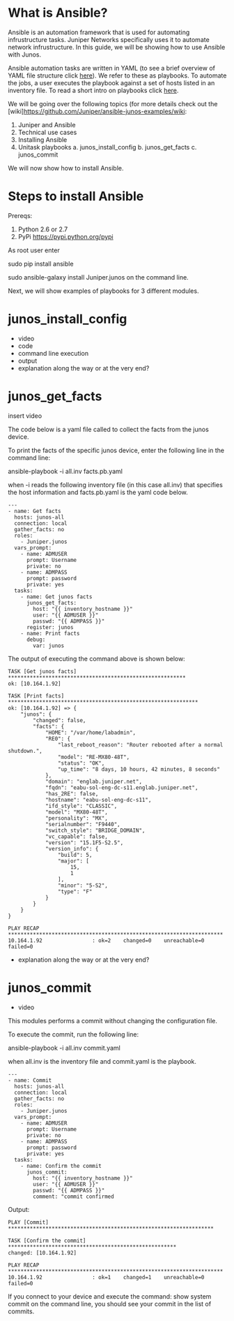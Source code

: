 # What is Ansible?
Ansible is an automation framework that is used for automating infrustructure tasks. Juniper Networks specifically uses it to automate network infrustructure. In this guide, we will be showing how to use Ansible with Junos. 

Ansible automation tasks are written in YAML (to see a brief overview of YAML file structure click [here](../master/resources/yaml.pdf)). We refer to these as playbooks. To automate the jobs, a user executes the playbook against a set of hosts listed in an inventory file. To read a short intro on playbooks click [here](../master/resources/playbooks.pdf).

We will be going over the following topics (for more details check out the [wiki]https://github.com/Juniper/ansible-junos-examples/wiki:
1. Juniper and Ansible
2. Technical use cases
3. Installing Ansible
4. Unitask playbooks
  a. junos_install_config
  b. junos_get_facts
  c. junos_commit


We will now show how to install Ansible. 

# Steps to install Ansible
Prereqs:
1. Python 2.6 or 2.7
2. PyPi https://pypi.python.org/pypi

As root user enter 

sudo pip install ansible 

sudo ansible-galaxy install Juniper.junos on the command line. 

Next, we will show examples of playbooks for 3 different modules. 

# junos_install_config
- video
- code
- command line execution
- output
- explanation along the way or at the very end?

# junos_get_facts
insert video

The code below is a yaml file called to collect the facts from the junos device. 

To print the facts of the specific junos device, enter the following line in the command line:

ansible-playbook -i all.inv facts.pb.yaml 

when -i reads the following inventory file (in this case all.inv) that specifies the host information and facts.pb.yaml is the yaml code below.
```
---
- name: Get facts
  hosts: junos-all
  connection: local
  gather_facts: no
  roles:
    - Juniper.junos
  vars_prompt:
    - name: ADMUSER
      prompt: Username
      private: no
    - name: ADMPASS
      prompt: password
      private: yes
  tasks:
    - name: Get junos facts
      junos_get_facts:
        host: "{{ inventory_hostname }}"
        user: "{{ ADMUSER }}"
        passwd: "{{ ADMPASS }}"
      register: junos
    - name: Print facts
      debug:
        var: junos
```
The output of executing the command above is shown below:
```
TASK [Get junos facts] *********************************************************
ok: [10.164.1.92]

TASK [Print facts] *************************************************************
ok: [10.164.1.92] => {
    "junos": {
        "changed": false, 
        "facts": {
            "HOME": "/var/home/labadmin", 
            "RE0": {
                "last_reboot_reason": "Router rebooted after a normal shutdown.", 
                "model": "RE-MX80-48T", 
                "status": "OK", 
                "up_time": "8 days, 10 hours, 42 minutes, 8 seconds"
            }, 
            "domain": "englab.juniper.net", 
            "fqdn": "eabu-sol-eng-dc-s11.englab.juniper.net", 
            "has_2RE": false, 
            "hostname": "eabu-sol-eng-dc-s11", 
            "ifd_style": "CLASSIC", 
            "model": "MX80-48T", 
            "personality": "MX", 
            "serialnumber": "F9440", 
            "switch_style": "BRIDGE_DOMAIN", 
            "vc_capable": false, 
            "version": "15.1F5-S2.5", 
            "version_info": {
                "build": 5, 
                "major": [
                    15, 
                    1
                ], 
                "minor": "5-S2", 
                "type": "F"
            }
        }
    }
}

PLAY RECAP *********************************************************************
10.164.1.92                : ok=2    changed=0    unreachable=0    failed=0   
```
- explanation along the way or at the very end?

# junos_commit
- video

This modules performs a commit without changing the configuration file. 

To execute the commit, run the following line:

ansible-playbook -i all.inv commit.yaml

when all.inv is the inventory file and commit.yaml is the playbook. 
```
---
- name: Commit
  hosts: junos-all
  connection: local
  gather_facts: no
  roles:
    - Juniper.junos
  vars_prompt:
    - name: ADMUSER
      prompt: Username
      private: no
    - name: ADMPASS
      prompt: password
      private: yes
  tasks:
    - name: Confirm the commit
      junos_commit:
        host: "{{ inventory_hostname }}"
        user: "{{ ADMUSER }}"
        passwd: "{{ ADMPASS }}"
        comment: "commit confirmed
```
Output:
```
PLAY [Commit] ******************************************************************

TASK [Confirm the commit] ******************************************************
changed: [10.164.1.92]

PLAY RECAP *********************************************************************
10.164.1.92                : ok=1    changed=1    unreachable=0    failed=0   
```
If you connect to your device and execute the command: show system commit on the command line, you should see your commit in the list of commits.
